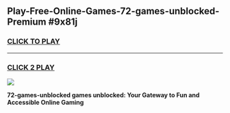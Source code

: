 
## Play-Free-Online-Games-72-games-unblocked-Premium #9x81j
<h3>
<a href="https://premium.freeplayer.one?title=72-games-unblocked&ref=8M">CLICK TO PLAY</a></h3>
<hr>

<h3>
<a href="https://premium.freeplayer.one?title=72-games-unblocked&ref=8M">CLICK 2 PLAY</a>
  
</h3>

<a href="https://premium.freeplayer.one?title=72-games-unblocked&ref=8M"><img src="https://clearcache.store/games.png"></a>


**72-games-unblocked games unblocked: Your Gateway to Fun and Accessible Online Gaming**
